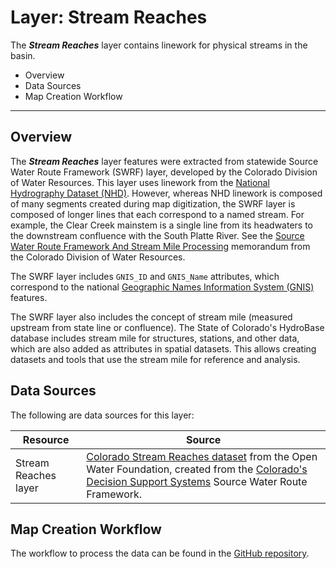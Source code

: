 # Layer: Stream Reaches #

The ***Stream Reaches*** layer contains linework for physical streams in the basin.

*   Overview
*   Data Sources
*   Map Creation Workflow

---

## Overview ##

The ***Stream Reaches*** layer features were extracted from statewide
Source Water Route Framework (SWRF) layer, developed by the Colorado Division of Water Resources.
This layer uses linework from the
[National Hydrography Dataset (NHD)](https://www.usgs.gov/core-science-systems/ngp/national-hydrography/national-hydrography-dataset?qt-science_support_page_related_con=0#qt-science_support_page_related_con).
However, whereas NHD linework is composed of many segments created during map digitization,
the SWRF layer is composed of longer lines that each correspond to a named stream.
For example, the Clear Creek mainstem is a single line from its headwaters to the
downstream confluence with the South Platte River.
See the [Source Water Route Framework And Stream Mile Processing](https://dnrweblink.state.co.us/dwr/DocView.aspx?dbid=0&id=3652914&page=1&searchid=cb53d6e2-bb6f-4a93-887a-dd9ce6413168&cr=1)
memorandum from the Colorado Division of Water Resources.

The SWRF layer includes `GNIS_ID` and `GNIS_Name` attributes, which correspond to the national
[Geographic Names Information System (GNIS)](https://www.usgs.gov/faqs/what-geographic-names-information-system-gnis?qt-news_science_products=0#qt-news_science_products)
features.

The SWRF layer also includes the concept of stream mile (measured upstream from state line or confluence).
The State of Colorado's HydroBase database includes stream mile for structures, stations,
and other data, which are also added as attributes in spatial datasets.
This allows creating datasets and tools that use the stream mile for reference and analysis.

## Data Sources ##

The following are data sources for this layer:

| **Resource** | **Source** |
| -- | -- |
| Stream Reaches layer | [Colorado Stream Reaches dataset](https://data.openwaterfoundation.org/state/co/dwr/stream-reaches/) from the Open Water Foundation, created from the [Colorado's Decision Support Systems](https://www.colorado.gov/pacific/cdss/gis-data-category) Source Water Route Framework. |

## Map Creation Workflow ##

The workflow to process the data can be found in the
[GitHub repository](https://github.com/OpenWaterFoundation/owf-infomapper-co-clear/tree/master/workflow/BasinEntities/Physical-StreamReaches).
